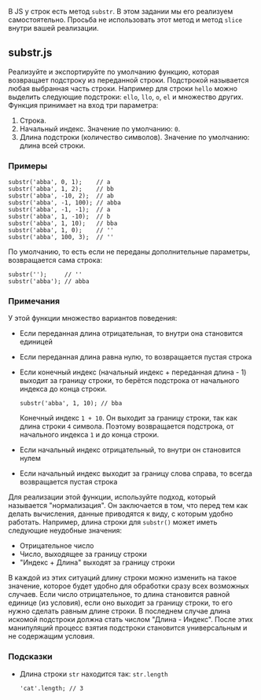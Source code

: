 В JS у строк есть метод `substr`. В этом задании мы его реализуем самостоятельно. Просьба не использовать этот метод и метод `slice` внутри вашей реализации.

## substr.js

Реализуйте и экспортируйте по умолчанию функцию, которая возвращает подстроку из переданной строки. Подстрокой называется любая выбранная часть строки. Например для строки `hello` можно выделить следующие подстроки: `ello`, `llo`, `o`, `el` и множество других. Функция принимает на вход три параметра:

1. Строка.
2. Начальный индекс. Значение по умолчанию: `0`.
3. Длина подстроки (количество символов). Значение по умолчанию: длина всей строки.

### Примеры

```
substr('abba', 0, 1);    // a
substr('abba', 1, 2);    // bb
substr('abba', -10, 2);  // ab
substr('abba', -1, 100); // abba
substr('abba', -1, -1);  // a
substr('abba', 1, -10);  // b
substr('abba', 1, 10);   // bba
substr('abba', 1, 0);    // ''
substr('abba', 100, 3);  // ''
```

По умолчанию, то есть если не переданы дополнительные параметры, возвращается сама строка:

```
substr('');     // ''
substr('abba'); // abba
```

### Примечания

У этой функции множество вариантов поведения:

- Если переданная длина отрицательная, то внутри она становится единицей

- Если переданная длина равна нулю, то возвращается пустая строка

- Если конечный индекс (начальный индекс + переданная длина - 1) выходит за границу строки, то берётся подстрока от начального индекса до конца строки.

  ```
  substr('abba', 1, 10); // bba
  ```

  Конечный индекс `1 + 10`. Он выходит за границу строки, так как длина строки `4` символа. Поэтому возвращается подстрока, от начального индекса `1` и до конца строки.

- Если начальный индекс отрицательный, то внутри он становится нулем

- Если начальный индекс выходит за границу слова справа, то всегда возвращается пустая строка

Для реализации этой функции, используйте подход, который называется "нормализация". Он заключается в том, что перед тем как делать вычисления, данные приводятся к виду, с которым удобно работать. Например, длина строки для `substr()` может иметь следующие неудобные значения:

- Отрицательное число
- Число, выходящее за границу строки
- "Индекс + Длина" выходят за границу строки

В каждой из этих ситуаций длину строки можно изменить на такое значение, которое будет удобно для обработки сразу всех возможных случаев. Если число отрицательное, то длина становится равной единице (из условия), если оно выходит за границу строки, то его нужно сделать равным длине строки. В последнем случае длина искомой подстроки должна стать числом "Длина - Индекс". После этих манипуляций процесс взятия подстроки становится универсальным и не содержащим условия.

### Подсказки

- Длина строки `str` находится так: `str.length`

  ```
  'cat'.length; // 3
  ```